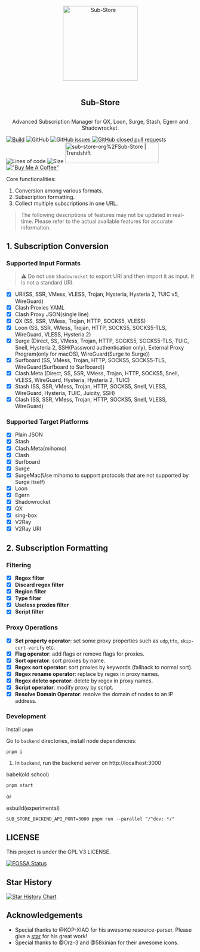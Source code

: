<div align="center">
<br>
<img width="200" src="https://raw.githubusercontent.com/cc63/ICON/main/Sub-Store.png" alt="Sub-Store">
<br>
<br>
<h2 align="center">Sub-Store<h2>
</div>

<p align="center" color="#6a737d">
Advanced Subscription Manager for QX, Loon, Surge, Stash, Egern and Shadowrocket.
</p>

[![Build](https://github.com/sub-store-org/Sub-Store/actions/workflows/main.yml/badge.svg)](https://github.com/sub-store-org/Sub-Store/actions/workflows/main.yml) ![GitHub](https://img.shields.io/github/license/sub-store-org/Sub-Store) ![GitHub issues](https://img.shields.io/github/issues/sub-store-org/Sub-Store) ![GitHub closed pull requests](https://img.shields.io/github/issues-pr-closed-raw/Peng-Ym/Sub-Store) ![Lines of code](https://img.shields.io/tokei/lines/github/sub-store-org/Sub-Store) ![Size](https://img.shields.io/github/languages/code-size/sub-store-org/Sub-Store)
<a href="https://trendshift.io/repositories/4572" target="_blank"><img src="https://trendshift.io/api/badge/repositories/4572" alt="sub-store-org%2FSub-Store | Trendshift" style="width: 250px; height: 55px;" width="250" height="55"/></a>
[!["Buy Me A Coffee"](https://www.buymeacoffee.com/assets/img/custom_images/orange_img.png)](https://www.buymeacoffee.com/PengYM)

Core functionalities:

1. Conversion among various formats.
2. Subscription formatting.
3. Collect multiple subscriptions in one URL.

> The following descriptions of features may not be updated in real-time. Please refer to the actual available features for accurate information.

## 1. Subscription Conversion

### Supported Input Formats

> ⚠️ Do not use `Shadowrocket` to export URI and then import it as input. It is not a standard URI.

- [x] URI(SS, SSR, VMess, VLESS, Trojan, Hysteria, Hysteria 2, TUIC v5, WireGuard)
- [x] Clash Proxies YAML
- [x] Clash Proxy JSON(single line)
- [x] QX (SS, SSR, VMess, Trojan, HTTP, SOCKS5, VLESS)
- [x] Loon (SS, SSR, VMess, Trojan, HTTP, SOCKS5, SOCKS5-TLS, WireGuard, VLESS, Hysteria 2)
- [x] Surge (Direct, SS, VMess, Trojan, HTTP, SOCKS5, SOCKS5-TLS, TUIC, Snell, Hysteria 2, SSH(Password authentication only), External Proxy Program(only for macOS), WireGuard(Surge to Surge))
- [x] Surfboard (SS, VMess, Trojan, HTTP, SOCKS5, SOCKS5-TLS, WireGuard(Surfboard to Surfboard))
- [x] Clash.Meta (Direct, SS, SSR, VMess, Trojan, HTTP, SOCKS5, Snell, VLESS, WireGuard, Hysteria, Hysteria 2, TUIC)
- [x] Stash (SS, SSR, VMess, Trojan, HTTP, SOCKS5, Snell, VLESS, WireGuard, Hysteria, TUIC, Juicity, SSH)
- [x] Clash (SS, SSR, VMess, Trojan, HTTP, SOCKS5, Snell, VLESS, WireGuard)

### Supported Target Platforms

- [x] Plain JSON
- [x] Stash
- [x] Clash.Meta(mihomo)
- [x] Clash
- [x] Surfboard
- [x] Surge
- [x] SurgeMac(Use mihomo to support protocols that are not supported by Surge itself)
- [x] Loon
- [x] Egern
- [x] Shadowrocket
- [x] QX
- [x] sing-box
- [x] V2Ray
- [x] V2Ray URI

## 2. Subscription Formatting

### Filtering

- [x] **Regex filter**
- [x] **Discard regex filter**
- [x] **Region filter**
- [x] **Type filter**
- [x] **Useless proxies filter**
- [x] **Script filter**

### Proxy Operations

- [x] **Set property operator**: set some proxy properties such as `udp`,`tfo`, `skip-cert-verify` etc.
- [x] **Flag operator**: add flags or remove flags for proxies.
- [x] **Sort operator**: sort proxies by name.
- [x] **Regex sort operator**: sort proxies by keywords (fallback to normal sort).
- [x] **Regex rename operator**: replace by regex in proxy names.
- [x] **Regex delete operator**: delete by regex in proxy names.
- [x] **Script operator**: modify proxy by script.
- [x] **Resolve Domain Operator**: resolve the domain of nodes to an IP address.

### Development

Install `pnpm`

Go to `backend` directories, install node dependencies:

```
pnpm i
```

1. In `backend`, run the backend server on http://localhost:3000

babel(old school)

```
pnpm start
```

or

esbuild(experimental)

```
SUB_STORE_BACKEND_API_PORT=3000 pnpm run --parallel "/^dev:.*/"
```

## LICENSE

This project is under the GPL V3 LICENSE.

[![FOSSA Status](https://app.fossa.com/api/projects/git%2Bgithub.com%2FPeng-YM%2FSub-Store.svg?type=large)](https://app.fossa.com/projects/git%2Bgithub.com%2FPeng-YM%2FSub-Store?ref=badge_large)

## Star History

[![Star History Chart](https://api.star-history.com/svg?repos=sub-store-org/sub-store&type=Date)](https://star-history.com/#sub-store-org/sub-store&Date)

## Acknowledgements

- Special thanks to @KOP-XIAO for his awesome resource-parser. Please give a [star](https://github.com/KOP-XIAO/QuantumultX) for his great work!
- Special thanks to @Orz-3 and @58xinian for their awesome icons.
